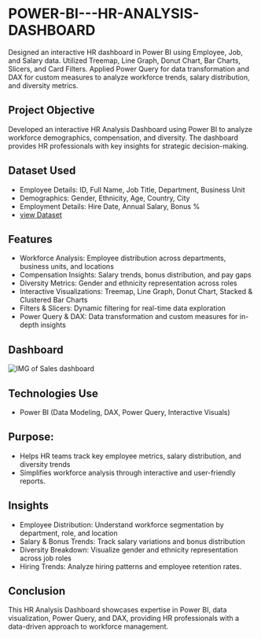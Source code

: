 # POWER-BI---HR-ANALYSIS-DASHBOARD
Designed an interactive HR dashboard in Power BI using Employee, Job, and Salary data. Utilized Treemap, Line Graph, Donut Chart, Bar Charts, Slicers, and Card Filters. Applied Power Query for data transformation and DAX for custom measures to analyze workforce trends, salary distribution, and diversity metrics.
## Project Objective
Developed an interactive HR Analysis Dashboard using Power BI to analyze workforce demographics, compensation, and diversity. The dashboard provides HR professionals with key insights for strategic decision-making. 

## Dataset Used
- Employee Details: ID, Full Name, Job Title, Department, Business Unit
- Demographics: Gender, Ethnicity, Age, Country, City
- Employment Details: Hire Date, Annual Salary, Bonus %
- <a href="https://github.com/Akshaya-Akshu/Sales-Excel-Dashboard/blob/main/Sales%20Excel%20Dashboard.xlsx">view Dataset</a>

## Features
- Workforce Analysis: Employee distribution across departments, business units, and locations
- Compensation Insights: Salary trends, bonus distribution, and pay gaps
- Diversity Metrics: Gender and ethnicity representation across roles
- Interactive Visualizations: Treemap, Line Graph, Donut Chart, Stacked & Clustered Bar Charts
- Filters & Slicers: Dynamic filtering for real-time data exploration
- Power Query & DAX: Data transformation and custom measures for in-depth insights

## Dashboard 
![IMG of Sales dashboard ](https://github.com/user-attachments/assets/791c7e84-505d-4ef8-93e8-90014aeabb45)


## Technologies Use
- Power BI (Data Modeling, DAX, Power Query, Interactive Visuals)

## Purpose:
- Helps HR teams track key employee metrics, salary distribution, and diversity trends
- Simplifies workforce analysis through interactive and user-friendly reports.
  
## Insights
- Employee Distribution: Understand workforce segmentation by department, role, and location
- Salary & Bonus Trends: Track salary variations and bonus distribution
- Diversity Breakdown: Visualize gender and ethnicity representation across job roles
- Hiring Trends: Analyze hiring patterns and employee retention rates.

## Conclusion
This HR Analysis Dashboard showcases expertise in Power BI, data visualization, Power Query, and DAX, providing HR professionals with a data-driven approach to workforce management.
